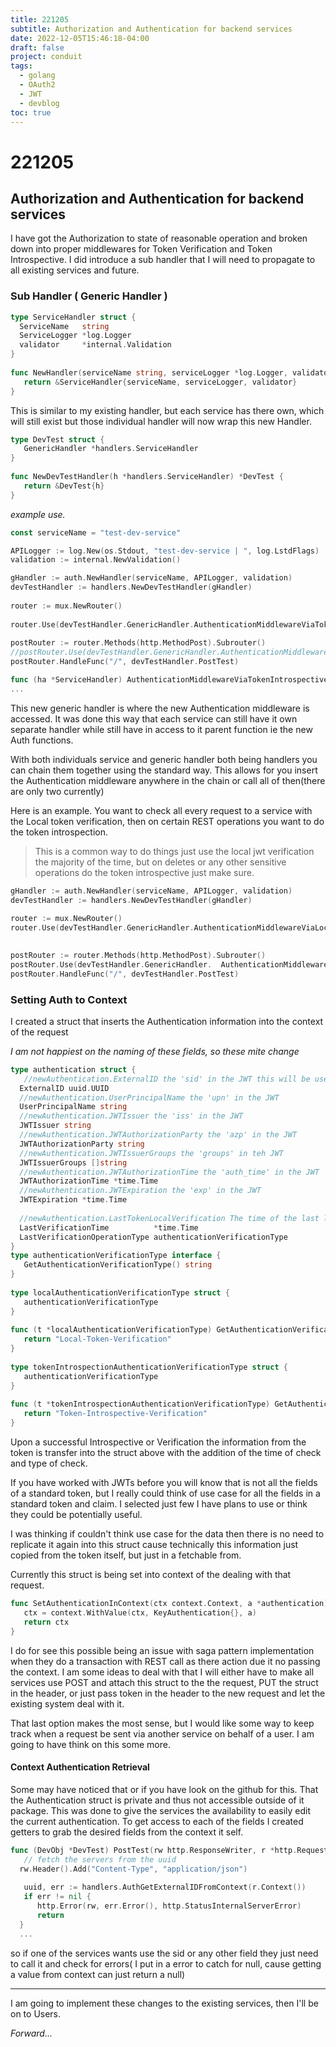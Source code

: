 ```yaml
---
title: 221205
subtitle: Authorization and Authentication for backend services 
date: 2022-12-05T15:46:18-04:00
draft: false
project: conduit
tags:     
  - golang
  - OAuth2
  - JWT
  - devblog
toc: true
---
```

# 221205

## Authorization and Authentication for backend services 

I have got the Authorization to state of reasonable operation and broken down into proper middlewares for Token Verification and Token Introspective. I did introduce a sub handler that I will need to propagate to all existing services and future. 

### Sub Handler ( Generic Handler )


```go 
type ServiceHandler struct {  
  ServiceName   string  
  ServiceLogger *log.Logger  
  validator     *internal.Validation  
}  
  
func NewHandler(serviceName string, serviceLogger *log.Logger, validator *internal.Validation) *ServiceHandler {  
   return &ServiceHandler{serviceName, serviceLogger, validator}  
}
```

This is similar to my existing handler, but each service has there own, which will still exist but those individual handler will now wrap this new Handler.   

```go 
type DevTest struct {  
   GenericHandler *handlers.ServiceHandler  
}  
  
func NewDevTestHandler(h *handlers.ServiceHandler) *DevTest {  
   return &DevTest{h}  
}
```

*example use.*
```go 
const serviceName = "test-dev-service"

APILogger := log.New(os.Stdout, "test-dev-service | ", log.LstdFlags)  
validation := internal.NewValidation()

gHandler := auth.NewHandler(serviceName, APILogger, validation)  
devTestHandler := handlers.NewDevTestHandler(gHandler)  
  
router := mux.NewRouter()  
  
router.Use(devTestHandler.GenericHandler.AuthenticationMiddlewareViaTokenIntrospective)  
  
postRouter := router.Methods(http.MethodPost).Subrouter()  
//postRouter.Use(devTestHandler.GenericHandler.AuthenticationMiddlewareViaLocalVerification)  
postRouter.HandleFunc("/", devTestHandler.PostTest)
```


```go
func (ha *ServiceHandler) AuthenticationMiddlewareViaTokenIntrospective(next http.Handler) http.Handler {
...
```

This new generic handler is where the new Authentication middleware is accessed. It was done this way that each service can still have it own separate handler while still have in access to it parent function ie the new Auth functions. 

With both individuals service and generic handler both being handlers you can chain them together using the standard way. This allows for you insert the Authentication middleware anywhere in the chain or call all of then(there are only two currently)  

Here is an example. You want to check all every request to a service with the Local token verification, then on certain REST operations you want to do the token introspection. 
>This is a common way to do things just use the local jwt verification the majority of the time, but on deletes or any other sensitive operations do the token introspective just make sure. 

```go 
gHandler := auth.NewHandler(serviceName, APILogger, validation)  
devTestHandler := handlers.NewDevTestHandler(gHandler)  
  
router := mux.NewRouter()  
router.Use(devTestHandler.GenericHandler.AuthenticationMiddlewareViaLocalVerification)  
  

postRouter := router.Methods(http.MethodPost).Subrouter()  
postRouter.Use(devTestHandler.GenericHandler.  AuthenticationMiddlewareViaTokenIntrospective)  
postRouter.HandleFunc("/", devTestHandler.PostTest)
```

### Setting Auth to Context 

I created a struct that inserts the Authentication information into the context of the request 

*I am not happiest on the naming of these fields, so these mite change*
```go 
type authentication struct {  
   //newAuthentication.ExternalID the 'sid' in the JWT this will be used to id the user in this Application and the external SSO  
  ExternalID uuid.UUID  
  //newAuthentication.UserPrincipalName the 'upn' in the JWT  
  UserPrincipalName string  
  //newAuthentication.JWTIssuer the 'iss' in the JWT  
  JWTIssuer string  
  //newAuthentication.JWTAuthorizationParty the 'azp' in the JWT  
  JWTAuthorizationParty string  
  //newAuthentication.JWTIssuerGroups the 'groups' in teh JWT  
  JWTIssuerGroups []string  
  //newAuthentication.JWTAuthorizationTime the 'auth_time' in the JWT  
  JWTAuthorizationTime *time.Time  
  //newAuthentication.JWTExpiration the 'exp' in the JWT  
  JWTExpiration *time.Time  
  
  //newAuthentication.LastTokenLocalVerification The time of the last local Verification of the token  
  LastVerificationTime          *time.Time  
  LastVerificationOperationType authenticationVerificationType  
}  
type authenticationVerificationType interface {  
   GetAuthenticationVerificationType() string  
}  
  
type localAuthenticationVerificationType struct {  
   authenticationVerificationType  
}  
  
func (t *localAuthenticationVerificationType) GetAuthenticationVerificationType() string {  
   return "Local-Token-Verification"  
}  
  
type tokenIntrospectionAuthenticationVerificationType struct {  
   authenticationVerificationType  
}  
  
func (t *tokenIntrospectionAuthenticationVerificationType) GetAuthenticationVerificationType() string {  
   return "Token-Introspective-Verification"  
}
```

Upon a successful Introspective or Verification the information from the token is transfer into the struct above with the addition of the time of check and type of check. 

If you have worked with JWTs before you will know that is not all the fields of a standard token, but I really could think of use case for all the fields in a standard token and claim. I selected just few I have plans to use or think they could be potentially useful.  

I was thinking if couldn't think use case for the data then there is no need to replicate it again into this struct cause technically this information just copied from the token itself, but just in a fetchable from.  

Currently this struct is being set into context of the dealing with that request. 
```go 
func SetAuthenticationInContext(ctx context.Context, a *authentication) context.Context {  
   ctx = context.WithValue(ctx, KeyAuthentication{}, a)  
   return ctx  
}
```
I do for see this possible being an issue with saga pattern implementation when they do a transaction with REST call as there action due it no passing the context. I am some ideas to deal with that I will either have to make all services use POST and attach this struct to the the request, PUT the struct in the header, or just pass token in the header to the new request and let the existing system deal with it. 

That last option makes the most sense, but I would like some way to keep track when a request be sent via another service on behalf of a user. I am going to have think on this some more. 

#### Context Authentication Retrieval 

Some may have noticed that or if you have look on the github for this. That the Authentication struct is private and thus not accessible outside of it package. This was done to give the services the availability to easily edit the current authentication. To get access to each of the fields I created getters to grab the desired fields from the context it self. 

```go 
func (DevObj *DevTest) PostTest(rw http.ResponseWriter, r *http.Request) {  
   // fetch the servers from the uuid  
  rw.Header().Add("Content-Type", "application/json")  
  
   uuid, err := handlers.AuthGetExternalIDFromContext(r.Context())  
   if err != nil {  
      http.Error(rw, err.Error(), http.StatusInternalServerError)  
      return  
  }
  ...
```

so if one of the services wants use the sid or any other field they just need to call it and check for errors( I put in a error to catch for null, cause getting a value from context can just return a null) 

---
I am going to implement these changes to the existing services, then I'll be on to Users. 

*Forward...*  